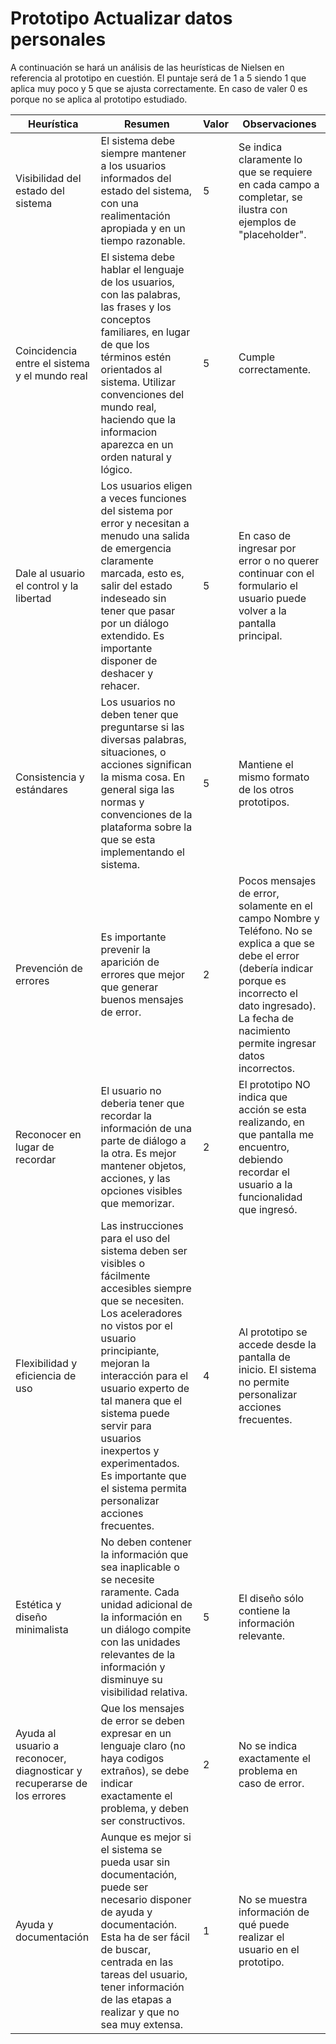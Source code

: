 # Prototipo Actualizar datos personales

A continuación se hará un análisis de las heurísticas de Nielsen en referencia al prototipo en cuestión. El puntaje será de 1 a 5 siendo 1 que aplica muy poco y 5 que se ajusta correctamente. En caso de valer 0 es porque no se aplica al prototipo estudiado.

| Heurística | Resumen | Valor | Observaciones |
|------------|---------|-------|---------------|
| Visibilidad del estado del sistema | El sistema debe siempre mantener a los usuarios informados del estado del sistema, con una realimentación apropiada y en un tiempo razonable. | 5 | Se indica claramente lo que se requiere en cada campo a completar, se ilustra con ejemplos de "placeholder". |
| Coincidencia entre el sistema y el mundo real | El sistema debe hablar el lenguaje de los usuarios, con las palabras, las frases y los conceptos familiares, en lugar de que los términos estén orientados al sistema. Utilizar convenciones del mundo real, haciendo que la informacion aparezca en un orden natural y lógico. | 5 | Cumple correctamente. |
| Dale al usuario el control y la libertad | Los usuarios eligen a veces funciones del sistema por error y necesitan a menudo una salida de emergencia claramente marcada, esto es, salir del estado indeseado sin tener que pasar por un diálogo extendido. Es importante disponer de deshacer y rehacer. | 5 | En caso de ingresar por error o no querer continuar con el formulario el usuario puede volver a la pantalla principal. |
| Consistencia y estándares | Los usuarios no deben tener que preguntarse si las diversas palabras, situaciones, o acciones significan la misma cosa. En general siga las normas y convenciones de la plataforma sobre la que se esta implementando el sistema. | 5 | Mantiene el mismo formato de los otros prototipos. |
 Prevención de errores | Es importante prevenir la aparición de errores que mejor que generar buenos mensajes de error. | 2 | Pocos mensajes de error, solamente en el campo Nombre y Teléfono. No se explica a que se debe el error (debería indicar porque es incorrecto el dato ingresado). La fecha de nacimiento permite ingresar datos incorrectos.|
| Reconocer en lugar de recordar | El usuario no deberia tener que recordar la información de una parte de diálogo a la otra. Es mejor mantener objetos, acciones, y las opciones visibles que memorizar. | 2 | El prototipo NO indica que acción se esta realizando, en que pantalla me encuentro, debiendo recordar el usuario a la funcionalidad que ingresó. |
| Flexibilidad y eficiencia de uso | Las instrucciones para el uso del sistema deben ser visibles o fácilmente accesibles siempre que se necesiten. Los aceleradores no vistos por el usuario principiante, mejoran la interacción para el usuario experto de tal manera que el sistema puede servir para usuarios inexpertos y experimentados. Es importante que el sistema permita personalizar acciones frecuentes. | 4 | Al prototipo se accede desde la pantalla de inicio. El sistema no permite personalizar acciones frecuentes. |
| Estética y diseño minimalista | No deben contener la información que sea inaplicable o se necesite raramente. Cada unidad adicional de la información en un diálogo compite con las unidades relevantes de la información y disminuye su visibilidad relativa. | 5 | El diseño sólo contiene la información relevante. |
| Ayuda al usuario a reconocer, diagnosticar y recuperarse de los errores | Que los mensajes de error se deben expresar en un lenguaje claro (no haya codigos extraños), se debe indicar exactamente el problema, y deben ser constructivos. | 2 | No se indica exactamente el problema en caso de error. |
| Ayuda y documentación | Aunque es mejor si el sistema se pueda usar sin documentación, puede ser necesario disponer de ayuda y documentación. Esta ha de ser fácil de buscar, centrada en las tareas del usuario, tener información de las etapas a realizar y que no sea muy extensa. | 1 | No se muestra información de qué puede realizar el usuario en el prototipo. |
